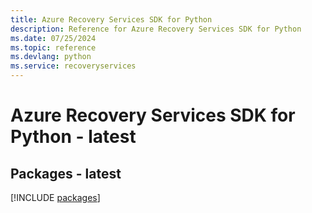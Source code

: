 ```yaml
---
title: Azure Recovery Services SDK for Python
description: Reference for Azure Recovery Services SDK for Python
ms.date: 07/25/2024
ms.topic: reference
ms.devlang: python
ms.service: recoveryservices
---
```

# Azure Recovery Services SDK for Python - latest
## Packages - latest
[!INCLUDE [packages](recovery-services-index.md)]